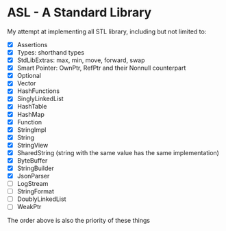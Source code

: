 # ASL - A Standard Library

My attempt at implementing all STL library, including but not limited to:

- [x] Assertions
- [x] Types: shorthand types
- [x] StdLibExtras: max, min, move, forward, swap
- [x] Smart Pointer: OwnPtr, RefPtr and their Nonnull counterpart
- [x] Optional
- [x] Vector
- [x] HashFunctions
- [x] SinglyLinkedList
- [x] HashTable
- [x] HashMap
- [x] Function
- [x] StringImpl
- [x] String
- [x] StringView
- [x] SharedString (string with the same value has the same implementation)
- [x] ByteBuffer
- [x] StringBuilder
- [x] JsonParser
- [ ] LogStream
- [ ] StringFormat
- [ ] DoublyLinkedList
- [ ] WeakPtr

The order above is also the priority of these things

